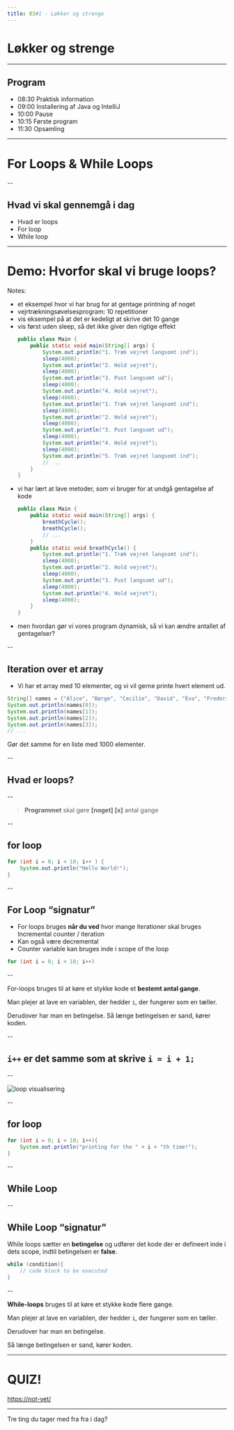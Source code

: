 ```yaml
---
title: 03#1 - Løkker og strenge
---
```

<!-- .slide: class="kea-red" -->

# Løkker og strenge

---
<!-- .slide: class="kea-dark" -->

## Program

- 08:30 Praktisk information  
- 09:00 Installering af Java og IntelliJ  
- 10:00 Pause  
- 10:15 Første program  
- 11:30 Opsamling  

---
# For Loops & While Loops

--

## Hvad vi skal gennemgå i dag
- Hvad er loops
- For loop
- While loop

---

# Demo: Hvorfor skal vi bruge loops?

Notes:

- et eksempel hvor vi har brug for at gentage printning af noget
- vejrtrækningsøvelsesprogram: 10 repetitioner
- vis eksempel på at det er kedeligt at skrive det 10 gange
- vis først uden sleep, så det ikke giver den rigtige effekt
    ```java
    public class Main {
        public static void main(String[] args) {
            System.out.println("1. Træk vejret langsomt ind");
            sleep(4000);
            System.out.println("2. Hold vejret");
            sleep(4000);
            System.out.println("3. Pust langsomt ud");
            sleep(4000);
            System.out.println("4. Hold vejret");
            sleep(4000);
            System.out.println("1. Træk vejret langsomt ind");
            sleep(4000);
            System.out.println("2. Hold vejret");
            sleep(4000);
            System.out.println("3. Pust langsomt ud");
            sleep(4000);
            System.out.println("4. Hold vejret");
            sleep(4000);
            System.out.println("5. Træk vejret langsomt ind");
            // ...
        }
    }
    ```
- vi har lært at lave metoder, som vi bruger for at undgå gentagelse af kode
    ```java
    public class Main {
        public static void main(String[] args) {
            breathCycle();
            breathCycle();
            // ...
        }
        public static void breathCycle() {
            System.out.println("1. Træk vejret langsomt ind");
            sleep(4000);
            System.out.println("2. Hold vejret");
            sleep(4000);
            System.out.println("3. Pust langsomt ud");
            sleep(4000);
            System.out.println("4. Hold vejret");
            sleep(4000);
        }
    }
    ```
- men hvordan gør vi vores program dynamisk, så vi kan ændre antallet af gentagelser?

--

## Iteration over et array

- Vi har et array med 10 elementer, og vi vil gerne printe hvert element ud.
```java
String[] names = {"Alice", "Børge", "Cecilie", "David", "Eva", "Frederik", "Gitte", "Hans", "Ida", "Jens"};
System.out.println(names[0]);
System.out.println(names[1]);
System.out.println(names[2]);
System.out.println(names[3]);
// ...
```

Gør det samme for en liste med 1000 elementer.
    

--

## Hvad er loops?

--

> **Programmet** skal gøre **[noget]** **[x]** antal gange

--

## for loop

```java
for (int i = 0; i < 10; i++ ) {
    System.out.println("Hello World!");
}
```

--

## For Loop “signatur”
- For loops bruges **når du ved** hvor mange iterationer skal bruges
    Incremental counter / iteration
- Kan også være decremental
- Counter variable kan bruges inde i scope of the loop

```java
for (int i = 0; i < 10; i++)
```

--

For-loops bruges til at køre et stykke kode et **bestemt antal gange**.

Man plejer at lave en variablen, der hedder `i`, der fungerer som en tæller.

Derudover har man en betingelse. Så længe betingelsen er sand, kører koden.

--

## `i++` er det samme som at skrive `i = i + 1;`

--

![loop visualisering](./img/loop-visualisering.png)

--

## for loop

```java
for (int i = 0; i < 10; i++){
    System.out.println("printing for the " + i + "th time!");
}
```

--

## While Loop

--

## While Loop “signatur”
While loops sætter en **betingelse** og udfører det kode der er defineert inde i dets scope, indtil betingelsen er **false**.

```java
while (condition){
    // code block to be executed
}
```

--

**While-loops** bruges til at køre et stykke kode flere gange.

Man plejer at lave en variablen, der hedder `i`, der fungerer som en tæller.

Derudover har man en betingelse.

Så længe betingelsen er sand, kører koden.

---
<!-- .slide: class="kea-purple" -->
# QUIZ!

[https://not-yet/](https://not-yet/)

---
<!-- .slide: class="kea-dark" -->
Tre ting du tager med fra fra i dag?